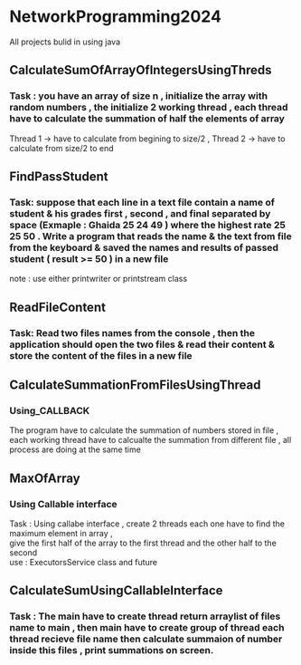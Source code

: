 # NetworkProgramming2024
All projects bulid in using java
## CalculateSumOfArrayOfIntegersUsingThreds 
### Task : you have an array of size n , initialize the array with random numbers , the initialize 2 working thread , each thread have to calculate the summation of half the elements of array 
Thread 1 -> have to calculate from begining to size/2 , Thread 2 -> have to calculate from size/2 to end 

## FindPassStudent
### Task: suppose that each line in a text file contain a name of student & his grades first , second , and final separated by space (Exmaple : Ghaida 25 24 49 ) where the highest rate 25 25 50 . Write a program that reads the name & the text from file from the keyboard & saved the names and results of passed student ( result >= 50 ) in a new file 
note : use either printwriter or printstream class

## ReadFileContent 
### Task: Read two files names from the console , then the application should open the two files & read their content  & store the content of the files in a new file 

## CalculateSummationFromFilesUsingThread
### Using_CALLBACK 
The program have to calculate the summation of numbers stored in file , each working thread  have to calcualte the summation from different file , all process are doing at  the same time

## MaxOfArray
### Using Callable interface
  Task : Using callabe interface  , create 2 threads each one have to find the maximum element in array ,   
    give the first half of the array to the first thread and the other half to the second  
    use : ExecutorsService class and future 

## CalculateSumUsingCallableInterface
### Task : The main have to create thread return arraylist of files name to main , then main have to create group of thread each thread recieve file name then calculate summaion of number inside this files , print summations on screen.

